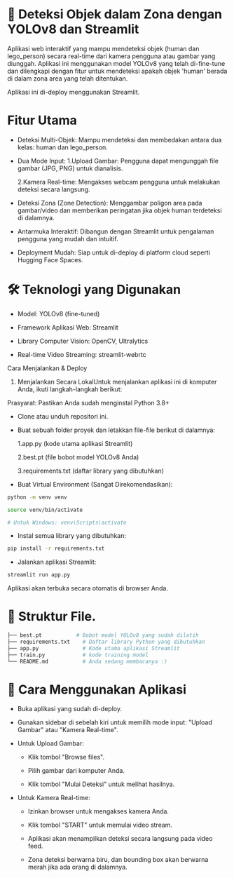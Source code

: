 # 🤖 Deteksi Objek dalam Zona dengan YOLOv8 dan Streamlit

Aplikasi web interaktif yang mampu mendeteksi objek (human dan lego_person) secara real-time dari kamera pengguna atau gambar yang diunggah. Aplikasi ini menggunakan model YOLOv8 yang telah di-fine-tune dan dilengkapi dengan fitur untuk mendeteksi apakah objek 'human' berada di dalam zona area yang telah ditentukan.

Aplikasi ini di-deploy menggunakan Streamlit. 

# Fitur Utama

- Deteksi Multi-Objek: Mampu mendeteksi dan membedakan antara dua kelas: human dan lego_person.

- Dua Mode Input:
    1.Upload Gambar: Pengguna dapat mengunggah file gambar (JPG, PNG) untuk dianalisis.

    2.Kamera Real-time: Mengakses webcam pengguna untuk melakukan deteksi secara langsung.
    
- Deteksi Zona (Zone Detection): Menggambar poligon area pada gambar/video dan memberikan peringatan jika objek human terdeteksi di dalamnya.

- Antarmuka Interaktif: Dibangun dengan Streamlit untuk pengalaman pengguna yang mudah dan intuitif.

- Deployment Mudah: Siap untuk di-deploy di platform cloud seperti Hugging Face Spaces.


# 🛠️ Teknologi yang Digunakan

- Model: YOLOv8 (fine-tuned)

- Framework Aplikasi Web: Streamlit

- Library Computer Vision: OpenCV, Ultralytics

- Real-time Video Streaming: streamlit-webrtc 


Cara Menjalankan & Deploy

1. Menjalankan Secara LokalUntuk menjalankan aplikasi ini di komputer Anda, ikuti langkah-langkah berikut:

Prasyarat: Pastikan Anda sudah menginstal Python 3.8+

- Clone atau unduh repositori ini.

- Buat sebuah folder proyek dan letakkan file-file berikut di dalamnya:

    1.app.py (kode utama aplikasi Streamlit)

    2.best.pt (file bobot model YOLOv8 Anda)

    3.requirements.txt (daftar library yang dibutuhkan)
    
- Buat Virtual Environment (Sangat Direkomendasikan):
```bash
python -m venv venv 

source venv/bin/activate  

# Untuk Windows: venv\Scripts\activate
```

- Instal semua library yang dibutuhkan:
```bash
pip install -r requirements.txt
```

- Jalankan aplikasi Streamlit:

```bash
streamlit run app.py
```
Aplikasi akan terbuka secara otomatis di browser Anda.

# 📂 Struktur File.
```bash
├── best.pt           # Bobot model YOLOv8 yang sudah dilatih
├── requirements.txt    # Daftar library Python yang dibutuhkan
├── app.py              # Kode utama aplikasi Streamlit
├── train.py            # kode training model
└── README.md           # Anda sedang membacanya :)
```
# 📖 Cara Menggunakan Aplikasi

- Buka aplikasi yang sudah di-deploy.

- Gunakan sidebar di sebelah kiri untuk memilih mode input: "Upload Gambar" atau "Kamera Real-time".

- Untuk Upload Gambar:
    - Klik tombol "Browse files".

    - Pilih gambar dari komputer Anda.

    - Klik tombol "Mulai Deteksi" untuk melihat hasilnya.
    
- Untuk Kamera Real-time:
    - Izinkan browser untuk mengakses kamera Anda.

    - Klik tombol "START" untuk memulai video stream.

    - Aplikasi akan menampilkan deteksi secara langsung pada video feed.

    - Zona deteksi berwarna biru, dan bounding box akan berwarna merah jika ada orang di dalamnya.